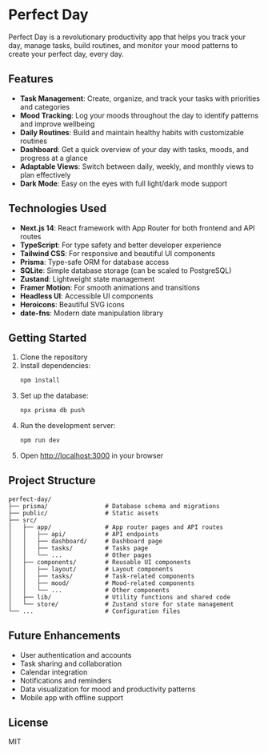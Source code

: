 # Perfect Day

Perfect Day is a revolutionary productivity app that helps you track your day, manage tasks, build routines, and monitor your mood patterns to create your perfect day, every day.

## Features

- **Task Management**: Create, organize, and track your tasks with priorities and categories
- **Mood Tracking**: Log your moods throughout the day to identify patterns and improve wellbeing
- **Daily Routines**: Build and maintain healthy habits with customizable routines
- **Dashboard**: Get a quick overview of your day with tasks, moods, and progress at a glance
- **Adaptable Views**: Switch between daily, weekly, and monthly views to plan effectively
- **Dark Mode**: Easy on the eyes with full light/dark mode support

## Technologies Used

- **Next.js 14**: React framework with App Router for both frontend and API routes
- **TypeScript**: For type safety and better developer experience
- **Tailwind CSS**: For responsive and beautiful UI components
- **Prisma**: Type-safe ORM for database access
- **SQLite**: Simple database storage (can be scaled to PostgreSQL)
- **Zustand**: Lightweight state management
- **Framer Motion**: For smooth animations and transitions
- **Headless UI**: Accessible UI components
- **Heroicons**: Beautiful SVG icons
- **date-fns**: Modern date manipulation library

## Getting Started

1. Clone the repository
2. Install dependencies:
   ```bash
   npm install
   ```
3. Set up the database:
   ```bash
   npx prisma db push
   ```
4. Run the development server:
   ```bash
   npm run dev
   ```
5. Open [http://localhost:3000](http://localhost:3000) in your browser

## Project Structure

```
perfect-day/
├── prisma/                # Database schema and migrations
├── public/                # Static assets
├── src/
│   ├── app/               # App router pages and API routes
│   │   ├── api/           # API endpoints
│   │   ├── dashboard/     # Dashboard page
│   │   ├── tasks/         # Tasks page
│   │   └── ...            # Other pages
│   ├── components/        # Reusable UI components
│   │   ├── layout/        # Layout components
│   │   ├── tasks/         # Task-related components
│   │   ├── mood/          # Mood-related components
│   │   └── ...            # Other components
│   ├── lib/               # Utility functions and shared code
│   └── store/             # Zustand store for state management
└── ...                    # Configuration files
```

## Future Enhancements

- User authentication and accounts
- Task sharing and collaboration 
- Calendar integration
- Notifications and reminders
- Data visualization for mood and productivity patterns
- Mobile app with offline support

## License

MIT
